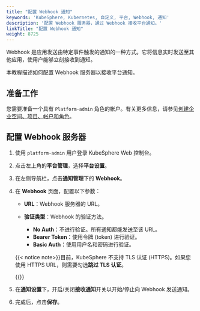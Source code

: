 ```yaml
---
title: "配置 Webhook 通知"
keywords: 'KubeSphere, Kubernetes, 自定义, 平台, Webhook, 通知'
description: '配置 Webhook 服务器，通过 Webhook 接收平台通知。'
linkTitle: "配置 Webhook 通知"
weight: 8725
---
```


Webhook 是应用发送由特定事件触发的通知的一种方式。它将信息实时发送至其他应用，使用户能够立刻接收到通知。

本教程描述如何配置 Webhook 服务器以接收平台通知。

## 准备工作

您需要准备一个具有 `Platform-admin` 角色的帐户。有关更多信息，请参见[创建企业空间、项目、帐户和角色](../../../../quick-start/create-workspace-and-project/)。

## 配置 Webhook 服务器

1. 使用 `platform-admin` 用户登录 KubeSphere Web 控制台。

2. 点击左上角的**平台管理**，选择**平台设置**。

3. 在左侧导航栏，点击**通知管理**下的 **Webhook**。

4. 在 **Webhook** 页面，配置以下参数：

   - **URL**：Webhook 服务器的 URL。

   - **验证类型**：Webhook 的验证方法。
     - **No Auth**：不进行验证。所有通知都能发送至该 URL。
     - **Bearer Token**：使用令牌 (token) 进行验证。
     - **Basic Auth**：使用用户名和密码进行验证。

   {{< notice note>}}目前，KubeSphere 不支持 TLS 认证 (HTTPS)。如果您使用 HTTPS URL，则需要勾选**跳过 TLS 认证**。

   {{</notice>}}

5. 在**通知设置**下，开启/关闭**接收通知**开关以开始/停止向 Webhook 发送通知。

6. 完成后，点击**保存**。